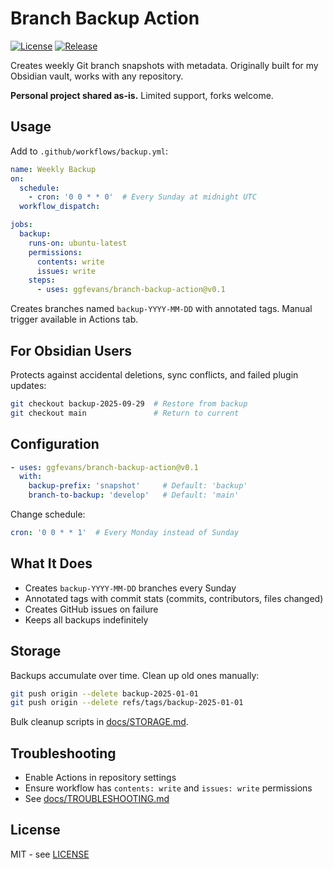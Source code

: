 # Branch Backup Action

[![License](https://img.shields.io/github/license/ggfevans/branch-backup-action)](LICENSE)
[![Release](https://img.shields.io/github/v/release/ggfevans/branch-backup-action)](https://github.com/ggfevans/branch-backup-action/releases)

Creates weekly Git branch snapshots with metadata. Originally built for my Obsidian vault, works with any repository.

**Personal project shared as-is.** Limited support, forks welcome.

## Usage

Add to `.github/workflows/backup.yml`:

```yaml
name: Weekly Backup
on:
  schedule:
    - cron: '0 0 * * 0'  # Every Sunday at midnight UTC
  workflow_dispatch:

jobs:
  backup:
    runs-on: ubuntu-latest
    permissions:
      contents: write
      issues: write
    steps:
      - uses: ggfevans/branch-backup-action@v0.1
```

Creates branches named `backup-YYYY-MM-DD` with annotated tags. Manual trigger available in Actions tab.

## For Obsidian Users

Protects against accidental deletions, sync conflicts, and failed plugin updates:

```bash
git checkout backup-2025-09-29  # Restore from backup
git checkout main               # Return to current
```

## Configuration

```yaml
- uses: ggfevans/branch-backup-action@v0.1
  with:
    backup-prefix: 'snapshot'     # Default: 'backup'
    branch-to-backup: 'develop'   # Default: 'main'
```

Change schedule:
```yaml
cron: '0 0 * * 1'  # Every Monday instead of Sunday
```

## What It Does

- Creates `backup-YYYY-MM-DD` branches every Sunday
- Annotated tags with commit stats (commits, contributors, files changed)
- Creates GitHub issues on failure
- Keeps all backups indefinitely

## Storage

Backups accumulate over time. Clean up old ones manually:
```bash
git push origin --delete backup-2025-01-01
git push origin --delete refs/tags/backup-2025-01-01
```

Bulk cleanup scripts in [docs/STORAGE.md](docs/STORAGE.md).

## Troubleshooting

- Enable Actions in repository settings
- Ensure workflow has `contents: write` and `issues: write` permissions
- See [docs/TROUBLESHOOTING.md](docs/TROUBLESHOOTING.md)

## License

MIT - see [LICENSE](LICENSE)
